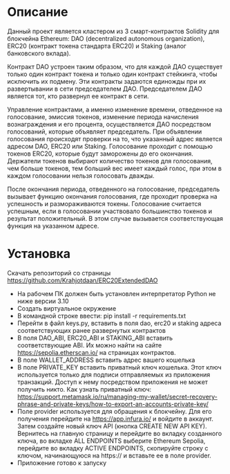 # Описание
Данный проект является кластером из 3 смарт-контрактов Solidity для блокчейна Ethereum: DAO (decentralized autonomous organization), ERC20 (контракт токена стандарта ERC20) и Staking (аналог банковского вклада).

Контракт DAO устроен таким образом, что для каждой ДАО существует только один контракт токена и только один контракт стейкинга, чтобы исключить их подмену. Эти контракты задаются единожды при их развертывании в сети председателем ДАО. Председателем ДАО является тот, кто развернул ее контракт в сети. 

Управление контрактами, а именно изменение времени, отведенное на голосование, эмиссия токенов, изменение периода начисления вознаграждения и его процента, осуществляется ДАО посредством голосований, которые объявляет председатель. При объявлении голосования происходят проверки на то, что указанный адрес является адресом DAO, ERC20 или Staking. Голосование проходит с помощью токенов ERC20, которые будут заморожены до его окончания. Держатели токенов выбирают количество токенов для голосования, чем больше токенов, тем больший вес имеет каждый голос, при этом в каждом голосовании нельзя голосовать дважды. 

После окончания периода, отведенного на голосование, председатель вызывает функцию окончания голосования, где проходит проверка на успешность и размораживаются токены. Голосование считается успешным, если в голосовании участвовало большинство токенов и результат положительный. В этом случае вызывается соответствующая функция на указанном адресе.

# Установка
Скачать репозиторий со страницы https://github.com/Krahjotdaan/ERC20ExtendedDAO 
- На рабочем ПК должен быть установлен интерпретатор Python не ниже версии 3.10
- Создать виртуальное окружение
- В командной строке ввести: pip install -r requirements.txt
- Перейти в файл keys.py, вставить в поля dao, erc20 и staking адреса соответствующих ранее развернутых контрактов
- В поля DAO_ABI, ERC20_ABI и STAKING_ABI вставить соответствующие ABI. Их можно найти на сайте https://sepolia.etherscan.io/ на страницах контрактов.
- В поле WALLET_ADDRESS вставить адрес вашего кошелька
- В поле PRIVATE_KEY вставить приватный ключ кошелька. Этот ключ используется только для подписи отправляемых из приложения транзакций. Доступ к нему посредством приложения не может получить никто. Как узнать приватный ключ: https://support.metamask.io/ru/managing-my-wallet/secret-recovery-phrase-and-private-keys/how-to-export-an-accounts-private-key/
- Поле provider используется для обращения к блокчейну. Для его получения перейдите на https://app.infura.io/ и войдите в аккаунт. Затем создайте новый ключ API (кнопка CREATE NEW API KEY). Вернитесь на главную страницу и перейдите во вкладку созданного ключа, во вкладке ALL ENDPOINTS выберите Ethereum Sepolia, перейдите во вкладку ACTIVE ENDPOINTS, скопируйте строку с ключом, начинающуюся на https:// и вставьте ее в поле provider.
- Приложение готово к запуску

